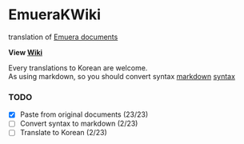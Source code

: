 # EmueraKWiki
translation of [Emuera documents](https://osdn.net/projects/emuera/wiki/FrontPage, "original documents")

**View [Wiki](https://github.com/mosochu/EmueraKWiki/wiki)**

Every translations to Korean are welcome.  
As using markdown, so you should convert syntax [markdown](https://gist.github.com/ihoneymon/652be052a0727ad59601, "Korean Reference") [syntax](https://github.com/adam-p/markdown-here/wiki/Markdown-Cheatsheet, "English Tutorial")

### TODO
- [x] Paste from original documents (23/23)
- [ ] Convert syntax to markdown (2/23)
- [ ] Translate to Korean (2/23)
